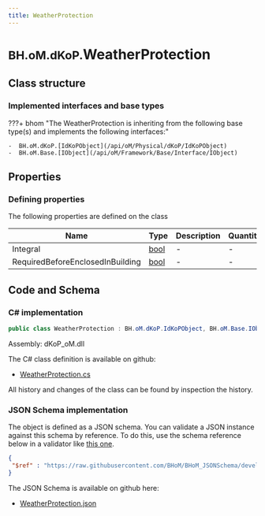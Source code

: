 ```yaml
---
title: WeatherProtection
---
```


# <small>BH.oM.dKoP.</small>**WeatherProtection**



## Class structure

### Implemented interfaces and base types

???+ bhom "The WeatherProtection is inheriting from the following base type(s) and implements the following interfaces:"

    -  BH.oM.dKoP.[IdKoPObject](/api/oM/Physical/dKoP/IdKoPObject)
    -  BH.oM.Base.[IObject](/api/oM/Framework/Base/Interface/IObject)


## Properties



### Defining properties

The following properties are defined on the class

| Name             | Type             | Description      | Quantity         |
|------------------|------------------|------------------|------------------|
| Integral | [bool](https://learn.microsoft.com/en-us/dotnet/api/System.Boolean?view=netstandard-2.0) | - | - |
| RequiredBeforeEnclosedInBuilding | [bool](https://learn.microsoft.com/en-us/dotnet/api/System.Boolean?view=netstandard-2.0) | - | - |


## Code and Schema

### C# implementation

``` C# title="C#"
public class WeatherProtection : BH.oM.dKoP.IdKoPObject, BH.oM.Base.IObject
```

Assembly: dKoP_oM.dll

The C# class definition is available on github:

- [WeatherProtection.cs](https://github.com/BHoM/dKoP_Toolkit/blob/develop/dKoP_oM/Assembly\WeatherProtection.cs)

All history and changes of the class can be found by inspection the history.
### JSON Schema implementation

The object is defined as a JSON schema. You can validate a JSON instance against this schema by reference. To do this, use the schema reference below in a validator like [this one](https://www.jsonschemavalidator.net/).

``` json title="JSON Schema"
{
 "$ref" : "https://raw.githubusercontent.com/BHoM/BHoM_JSONSchema/develop/dKoP_oM/WeatherProtection.json"
}
```

The JSON Schema is available on github here:

- [WeatherProtection.json](https://github.com/BHoM/BHoM_JSONSchema/blob/develop/dKoP_oM/WeatherProtection.json)
